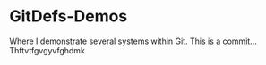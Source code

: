 # GitDefs-Demos
Where I demonstrate several systems within Git.
This is a commit...
Thftvtfgvgyvfghdmk
